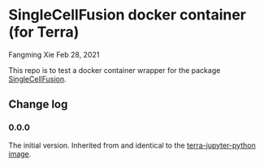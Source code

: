 # SingleCellFusion docker container (for Terra)
Fangming Xie
Feb 28, 2021

This repo is to test a docker container wrapper for the package [SingleCellFusion](https://github.com/mukamel-lab/SingleCellFusion).


## Change log
### 0.0.0
The initial version. Inherited from and identical to the [terra-jupyter-python image](https://github.com/DataBiosphere/terra-docker/tree/master/terra-jupyter-python).
